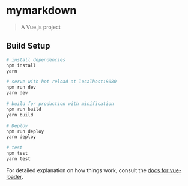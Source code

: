 # mymarkdown

> A Vue.js project

## Build Setup

``` bash
# install dependencies
npm install
yarn

# serve with hot reload at localhost:8080
npm run dev
yarn dev

# build for production with minification
npm run build
yarn build

# Deploy
npm run deploy
yarn deploy

# test
npm test
yarn test
```

For detailed explanation on how things work, consult the [docs for vue-loader](http://vuejs.github.io/vue-loader).
